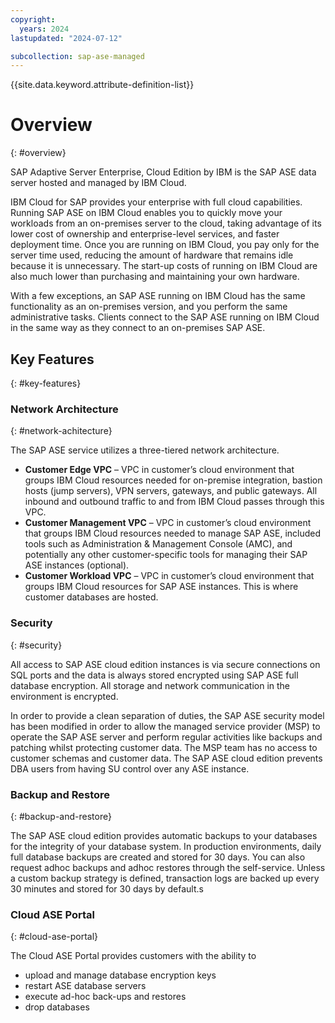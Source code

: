 ```yaml
---
copyright:
  years: 2024
lastupdated: "2024-07-12"

subcollection: sap-ase-managed
---
```


{{site.data.keyword.attribute-definition-list}}

# Overview
{: #overview}

SAP Adaptive Server Enterprise, Cloud Edition by IBM is the SAP ASE data server hosted and managed by IBM Cloud.

IBM Cloud for SAP provides your enterprise with full cloud capabilities. Running SAP ASE on IBM Cloud enables you to quickly move your workloads from an on-premises server to the cloud, taking advantage of its lower cost of ownership and enterprise-level services, and faster deployment time. Once you are running on IBM Cloud, you pay only for the server time used, reducing the amount of hardware that remains idle because it is unnecessary. The start-up costs of running on IBM Cloud are also much lower than purchasing and maintaining your own hardware.

With a few exceptions, an SAP ASE running on IBM Cloud has the same functionality as an on-premises version, and you perform the same administrative tasks. Clients connect to the SAP ASE running on IBM Cloud in the same way as they connect to an on-premises SAP ASE.

## Key Features
{: #key-features}

### Network Architecture
{: #network-achitecture}

The SAP ASE service utilizes a three-tiered network architecture.

- **Customer Edge VPC** – VPC in customer’s cloud environment that groups IBM Cloud resources needed for on-premise integration, bastion hosts (jump servers), VPN servers, gateways, and public gateways. All inbound and outbound traffic to and from IBM Cloud passes through this VPC.
- **Customer Management VPC** – VPC in customer’s cloud environment that groups IBM Cloud resources needed to manage SAP ASE, included tools such as Administration & Management Console (AMC), and potentially any other customer-specific tools for managing their SAP ASE instances (optional).
- **Customer Workload VPC** – VPC in customer’s cloud environment that groups IBM Cloud resources for SAP ASE instances. This is where customer databases are hosted.

### Security
{: #security}

All access to SAP ASE cloud edition instances is via secure connections on SQL ports and the data is always stored encrypted using SAP ASE full database encryption. All storage and network communication in the environment is encrypted.

In order to provide a clean separation of duties, the SAP ASE security model has been modified in order to allow the managed service provider (MSP) to operate the SAP ASE server and perform regular activities like backups and patching whilst protecting customer data. The MSP team has no access to customer schemas and customer data. The SAP ASE cloud edition prevents DBA users from having SU control over any ASE instance.

### Backup and Restore
{: #backup-and-restore}

The SAP ASE cloud edition provides automatic backups to your databases for the integrity of your database system. In production environments, daily full database backups are created and stored for 30 days. You can also request adhoc backups and adhoc restores through the self-service. Unless a custom backup strategy is defined, transaction logs are backed up every 30 minutes and stored for 30 days by default.s

### Cloud ASE Portal
{: #cloud-ase-portal}

The Cloud ASE Portal provides customers with the ability to

- upload and manage database encryption keys
- restart ASE database servers
- execute ad-hoc back-ups and restores
- drop databases
